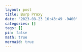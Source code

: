 ```yaml
---
layout: post
title: Burp Proxy
date: '2023-08-23 16:43:49 -0400'
categories: []
tags: []
pin: false
math: true
mermaid: true
---
```

